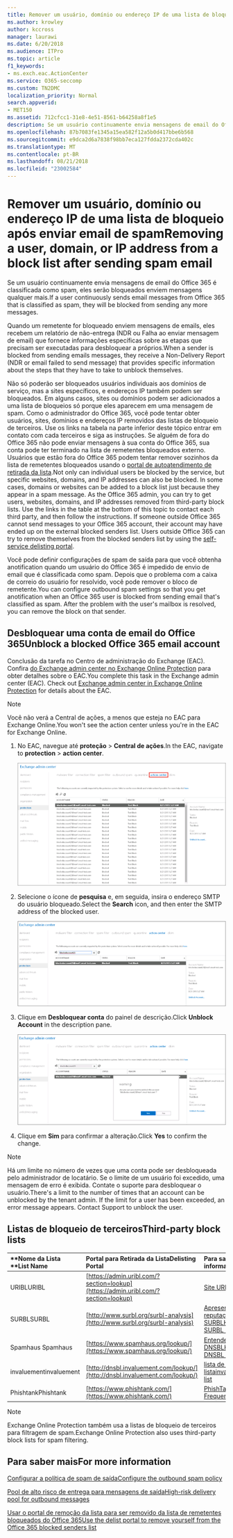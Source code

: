```yaml
---
title: Remover um usuário, domínio ou endereço IP de uma lista de bloqueio após enviar email de spam
ms.author: krowley
author: kccross
manager: laurawi
ms.date: 6/20/2018
ms.audience: ITPro
ms.topic: article
f1_keywords:
- ms.exch.eac.ActionCenter
ms.service: O365-seccomp
ms.custom: TN2DMC
localization_priority: Normal
search.appverid:
- MET150
ms.assetid: 712cfcc1-31e8-4e51-8561-b64258a8f1e5
description: Se um usuário continuamente envia mensagens de email do Office 365 é classificada como spam, eles serão bloqueados enviem mensagens qualquer mais.
ms.openlocfilehash: 87b7083fe1345a15ea582f12a5b0d417bbe6b568
ms.sourcegitcommit: e9dca2d6a7838f98bb7eca127fdda2372cda402c
ms.translationtype: MT
ms.contentlocale: pt-BR
ms.lasthandoff: 08/21/2018
ms.locfileid: "23002584"
---
```

# <a name="removing-a-user-domain-or-ip-address-from-a-block-list-after-sending-spam-email"></a><span data-ttu-id="b7025-103">Remover um usuário, domínio ou endereço IP de uma lista de bloqueio após enviar email de spam</span><span class="sxs-lookup"><span data-stu-id="b7025-103">Removing a user, domain, or IP address from a block list after sending spam email</span></span>

<span data-ttu-id="b7025-104">Se um usuário continuamente envia mensagens de email do Office 365 é classificada como spam, eles serão bloqueados enviem mensagens qualquer mais.</span><span class="sxs-lookup"><span data-stu-id="b7025-104">If a user continuously sends email messages from Office 365 that is classified as spam, they will be blocked from sending any more messages.</span></span> 
  
<span data-ttu-id="b7025-105">Quando um remetente for bloqueado enviem mensagens de emails, eles recebem um relatório de não-entrega (NDR ou Falha ao enviar mensagem de email) que fornece informações específicas sobre as etapas que precisam ser executadas para desbloquear a próprios.</span><span class="sxs-lookup"><span data-stu-id="b7025-105">When a sender is blocked from sending emails messages, they receive a Non-Delivery Report (NDR or email failed to send message) that provides specific information about the steps that they have to take to unblock themselves.</span></span>
  
<span data-ttu-id="b7025-p101">Não só poderão ser bloqueados usuários individuais aos domínios de serviço, mas a sites específicos, e endereços IP também podem ser bloqueados. Em alguns casos, sites ou domínios podem ser adicionados a uma lista de bloqueios só porque eles aparecem em uma mensagem de spam. Como o administrador do Office 365, você pode tentar obter usuários, sites, domínios e endereços IP removidos das listas de bloqueio de terceiros. Use os links na tabela na parte inferior deste tópico entrar em contato com cada terceiros e siga as instruções. Se alguém de fora do Office 365 não pode enviar mensagens à sua conta do Office 365, sua conta pode ter terminado na lista de remetentes bloqueados externo. Usuários que estão fora do Office 365 podem tentar remover sozinhos da lista de remetentes bloqueados usando o [portal de autoatendimento de retirada da lista](https://technet.microsoft.com/library/mt661881%28v=exchg.150%29.aspx).</span><span class="sxs-lookup"><span data-stu-id="b7025-p101">Not only can individual users be blocked by the service, but specific websites, domains, and IP addresses can also be blocked. In some cases, domains or websites can be added to a block list just because they appear in a spam message. As the Office 365 admin, you can try to get users, websites, domains, and IP addresses removed from third-party block lists. Use the links in the table at the bottom of this topic to contact each third party, and then follow the instructions. If someone outside Office 365 cannot send messages to your Office 365 account, their account may have ended up on the external blocked senders list. Users outside Office 365 can try to remove themselves from the blocked senders list by using the [self-service delisting portal](https://technet.microsoft.com/library/mt661881%28v=exchg.150%29.aspx).</span></span>
  
<span data-ttu-id="b7025-p102">Você pode definir configurações de spam de saída para que você obtenha anotification quando um usuário do Office 365 é impedido de envio de email que é classificada como spam. Depois que o problema com a caixa de correio do usuário for resolvido, você pode remover o bloco de remetente.</span><span class="sxs-lookup"><span data-stu-id="b7025-p102">You can configure outbound spam settings so that you get anotification when an Office 365 user is blocked from sending email that's classified as spam. After the problem with the user's mailbox is resolved, you can remove the block on that sender.</span></span>
  
## <a name="unblock-a-blocked-office-365-email-account"></a><span data-ttu-id="b7025-114">Desbloquear uma conta de email do Office 365</span><span class="sxs-lookup"><span data-stu-id="b7025-114">Unblock a blocked Office 365 email account</span></span>

<span data-ttu-id="b7025-p103">Conclusão da tarefa no Centro de administração do Exchange (EAC). Confira [do Exchange admin center no Exchange Online Protection](exchange-admin-center-in-exchange-online-protection-eop.md) para obter detalhes sobre o EAC.</span><span class="sxs-lookup"><span data-stu-id="b7025-p103">You complete this task in the Exchange admin center (EAC). Check out [Exchange admin center in Exchange Online Protection](exchange-admin-center-in-exchange-online-protection-eop.md) for details about the EAC.</span></span> 
  
> [!NOTE]
> <span data-ttu-id="b7025-117">Você não verá a Central de ações, a menos que esteja no EAC para Exchange Online.</span><span class="sxs-lookup"><span data-stu-id="b7025-117">You won't see the action center unless you're in the EAC for Exchange Online.</span></span> 
  
1. <span data-ttu-id="b7025-118">No EAC, navegue até **proteção** \> **Central de ações**.</span><span class="sxs-lookup"><span data-stu-id="b7025-118">In the EAC, navigate to **protection** \> **action center**.</span></span>
    
    ![Navegar até a central de ações no Centro de administração do Exchange](media/9bbf0844-7b34-4a86-a2b7-8c7e9c8519a3.png)
  
2. <span data-ttu-id="b7025-120">Selecione o ícone de **pesquisa** e, em seguida, insira o endereço SMTP do usuário bloqueado.</span><span class="sxs-lookup"><span data-stu-id="b7025-120">Select the **Search** icon, and then enter the SMTP address of the blocked user.</span></span> 
    
    ![Pesquisar um usuário bloqueado na central de ações](media/f931b5a0-7115-4d95-9f6f-b403436031ba.png)
  
3. <span data-ttu-id="b7025-122">Clique em **Desbloquear conta** do painel de descrição.</span><span class="sxs-lookup"><span data-stu-id="b7025-122">Click **Unblock Account** in the description pane.</span></span> 
    
    ![Desbloquear um usuário na central de ações](media/c5d5b1b9-8416-45aa-9631-881e94d1d056.png)
  
4. <span data-ttu-id="b7025-124">Clique em **Sim** para confirmar a alteração.</span><span class="sxs-lookup"><span data-stu-id="b7025-124">Click **Yes** to confirm the change.</span></span> 
    
> [!NOTE]
> <span data-ttu-id="b7025-p104">Há um limite no número de vezes que uma conta pode ser desbloqueada pelo administrador de locatário. Se o limite de um usuário foi excedido, uma mensagem de erro é exibida. Contate o suporte para desbloquear o usuário.</span><span class="sxs-lookup"><span data-stu-id="b7025-p104">There's a limit to the number of times that an account can be unblocked by the tenant admin. If the limit for a user has been exceeded, an error message appears. Contact Support to unblock the user.</span></span> 
  
## <a name="third-party-block-lists"></a><span data-ttu-id="b7025-127">Listas de bloqueio de terceiros</span><span class="sxs-lookup"><span data-stu-id="b7025-127">Third-party block lists</span></span>

|<span data-ttu-id="b7025-128">**Nome da Lista **</span><span class="sxs-lookup"><span data-stu-id="b7025-128">**List Name**</span></span>|<span data-ttu-id="b7025-129">**Portal para Retirada da Lista**</span><span class="sxs-lookup"><span data-stu-id="b7025-129">**Delisting Portal**</span></span>|<span data-ttu-id="b7025-130">**Para saber mais**</span><span class="sxs-lookup"><span data-stu-id="b7025-130">**For more information**</span></span>|
|:-----|:-----|:-----|
|<span data-ttu-id="b7025-131">URIBL</span><span class="sxs-lookup"><span data-stu-id="b7025-131">URIBL</span></span>  <br/> |[https://admin.uribl.com/?section=lookup](https://admin.uribl.com/?section=lookup) <br/> |[<span data-ttu-id="b7025-132">Site URIBL</span><span class="sxs-lookup"><span data-stu-id="b7025-132">URIBL website </span></span>](https://uribl.com/) <br/> |
|<span data-ttu-id="b7025-133">SURBL</span><span class="sxs-lookup"><span data-stu-id="b7025-133">SURBL</span></span>  <br/> |[http://www.surbl.org/surbl-analysis](http://www.surbl.org/surbl-analysis) <br/> |[<span data-ttu-id="b7025-134">Apresentando os dados de reputação de URI de SURBLHTTP://</span><span class="sxs-lookup"><span data-stu-id="b7025-134">Introducing SURBL URI reputation data</span></span>](http://www.surbl.org/) <br/> |
|<span data-ttu-id="b7025-135">Spamhaus </span><span class="sxs-lookup"><span data-stu-id="b7025-135">Spamhaus</span></span>  <br/> |[https://www.spamhaus.org/lookup/](https://www.spamhaus.org/lookup/) <br/> |[<span data-ttu-id="b7025-136">Entendendo a filtragem DNSBLHTTP://</span><span class="sxs-lookup"><span data-stu-id="b7025-136">Understanding DNSBL Filtering</span></span>](https://www.spamhaus.org/whitepapers/dnsbl_function/) <br/> |
|<span data-ttu-id="b7025-137">invaluement</span><span class="sxs-lookup"><span data-stu-id="b7025-137">invaluement</span></span>  <br/> |[http://dnsbl.invaluement.com/lookup/](http://dnsbl.invaluement.com/lookup/) <br/> |[<span data-ttu-id="b7025-138">lista de anti-spam de lista</span><span class="sxs-lookup"><span data-stu-id="b7025-138">invaluement anti-spam list</span></span>](http://dnsbl.invaluement.com/) <br/> |
|<span data-ttu-id="b7025-139">Phishtank</span><span class="sxs-lookup"><span data-stu-id="b7025-139">Phishtank</span></span>  <br/> |[https://www.phishtank.com/](https://www.phishtank.com/) <br/> |[<span data-ttu-id="b7025-140">PhishTank perguntas Frequentes</span><span class="sxs-lookup"><span data-stu-id="b7025-140">PhishTank FAQ</span></span>](https://www.phishtank.com/faq.php) <br/> |
   
> [!NOTE]
> <span data-ttu-id="b7025-141">Exchange Online Protection também usa a listas de bloqueio de terceiros para filtragem de spam.</span><span class="sxs-lookup"><span data-stu-id="b7025-141">Exchange Online Protection also uses third-party block lists for spam filtering.</span></span> 
   
## <a name="for-more-information"></a><span data-ttu-id="b7025-142">Para saber mais</span><span class="sxs-lookup"><span data-stu-id="b7025-142">For more information</span></span>

[<span data-ttu-id="b7025-143">Configurar a política de spam de saída</span><span class="sxs-lookup"><span data-stu-id="b7025-143">Configure the outbound spam policy</span></span>](configure-the-outbound-spam-policy.md)
  
[<span data-ttu-id="b7025-144">Pool de alto risco de entrega para mensagens de saída</span><span class="sxs-lookup"><span data-stu-id="b7025-144">High-risk delivery pool for outbound messages</span></span>](high-risk-delivery-pool-for-outbound-messages.md)

[<span data-ttu-id="b7025-145">Usar o portal de remoção da lista para ser removido da lista de remetentes bloqueados do Office 365</span><span class="sxs-lookup"><span data-stu-id="b7025-145">Use the delist portal to remove yourself from the Office 365 blocked senders list</span></span>](use-the-delist-portal-to-remove-yourself-from-the-office-365-blocked-senders-lis.md)
  

  

